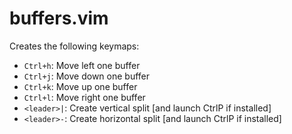 # buffers.vim

Creates the following keymaps:
* `Ctrl+h`: Move left one buffer
* `Ctrl+j`: Move down one buffer
* `Ctrl+k`: Move up one buffer
* `Ctrl+l`: Move right one buffer
* `<leader>|`: Create vertical split [and launch CtrlP if installed]
* `<leader>-`: Create horizontal split [and launch CtrlP if installed] 
